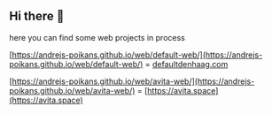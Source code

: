 ## Hi there 👋

here you can find some web projects in process

[https://andrejs-poikans.github.io/web/default-web/](https://andrejs-poikans.github.io/web/default-web/) = [defaultdenhaag.com](https://defaultdenhaag.com)

[https://andrejs-poikans.github.io/web/avita-web/](https://andrejs-poikans.github.io/web/avita-web/) = [https://avita.space](https://avita.space)

